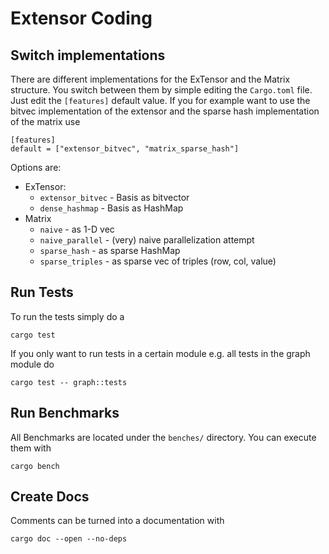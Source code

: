 # Extensor Coding

## Switch implementations

There are different implementations for the ExTensor and the Matrix structure. You switch 
between them by simple editing the `Cargo.toml` file.
Just edit the `[features]` default value. If you for example want to use the bitvec implementation
of the extensor and the sparse hash implementation of the matrix use

```
[features]
default = ["extensor_bitvec", "matrix_sparse_hash"]
```

Options are: 
* ExTensor:
    * `extensor_bitvec` - Basis as bitvector
    * `dense_hashmap` - Basis as HashMap
* Matrix
    * `naive` - as 1-D vec
    * `naive_parallel` - (very) naive parallelization attempt
    * `sparse_hash` - as sparse HashMap
    * `sparse_triples` - as sparse vec of triples (row, col, value)

## Run Tests

To run the tests simply do a 
```
cargo test
```
If you only want to run tests in a certain module e.g. all tests in the graph module do
```
cargo test -- graph::tests
```

## Run Benchmarks 

All Benchmarks are located under the `benches/` directory. You can execute them with
```
cargo bench
```

## Create Docs 

Comments can be turned into a documentation with
```
cargo doc --open --no-deps
```